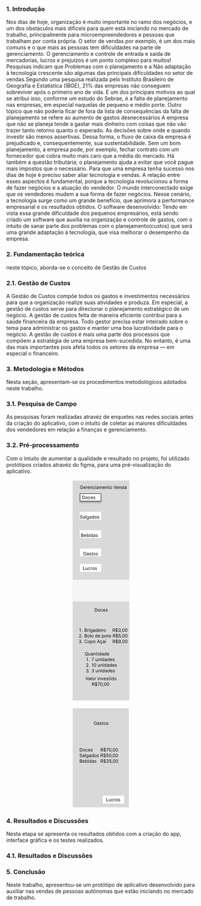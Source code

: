 ### 1. Introdução ### 

Nos dias de hoje, organização é muito importante no ramo dos negócios, e um dos obstáculos mais difíceis para quem está iniciando no mercado de trabalho, principalmente para microempreendedores e pessoas que trabalham por conta própria. O setor de vendas por exemplo, é um dos mais comuns e o que mais as pessoas tem dificuldades na parte de gerenciamento.
O gerenciamento e controle de entrada e saída de mercadorias, lucros e prejuízos é um ponto complexo para muitos!
Pesquisas indicam que Problemas com o planejamento e a Não adaptação à tecnologia crescente são algumas das principais dificuldades no setor de vendas.Segundo uma pesquisa realizada pelo Instituto Brasileiro de Geografia e Estatística (IBGE), 21% das empresas não conseguem sobreviver após o primeiro ano de vida. E um dos principais motivos ao qual se atribui isso, conforme um estudo do Sebrae, é a falta de planejamento nas empresas, em especial naquelas de pequeno e médio porte.
Outro tópico que não poderia ficar de fora da lista de consequências da falta de planejamento se refere ao aumento de gastos desnecessários
A empresa que não se planeja tende a gastar mais dinheiro com coisas que não vão trazer tanto retorno quanto o esperado. As decisões sobre onde e quando investir são menos assertivas. Dessa forma, o fluxo de caixa da empresa é prejudicado e, consequentemente, sua sustentabilidade.
Sem um bom planejamento, a empresa pode, por exemplo, fechar contrato com um fornecedor que cobra muito mais caro que a média do mercado. Há também a questão tributária; o planejamento ajuda a evitar que você pague mais impostos que o necessário.
Para que uma empresa tenha sucesso nos dias de hoje é preciso saber aliar tecnologia e vendas. A relação entre esses aspectos é fundamental, porque a tecnologia revolucionou a forma de fazer negócios e a atuação do vendedor.
O mundo interconectado exige que os vendedores mudem a sua forma de fazer negócios. Nesse cenário, a tecnologia surge como um grande benefício, que aprimora a performance empresarial e os resultados obtidos.
O software desenvolvido:
Tendo em vista essa grande dificuldade dos pequenos empresários, está sendo criado um software que auxilia na organização e controle de gastos, com o intuito de sanar parte dos problemas com o planejamento(custos) que será uma grande adaptação à tecnologia, que visa melhorar o desempenho da empresa. 

### 2. Fundamentação teórica ###
neste tópico, aborda-se o conceito de Gestão de Custos

### 2.1. Gestão de Custos ###
A Gestão de Custos compõe todos os gastos e investimentos necessários para que a organização realize suas atividades e produza. Em especial, a gestão de custos serve para direcionar o planejamento estratégico de um negócio. A gestão de custos feita de maneira eficiente contribui para a saúde financeira da empresa.
Todo gestor precisa estar inteirado sobre o tema para administrar os gastos e manter uma boa lucratividade para o negócio.
A gestão de custos é mais uma parte dos processos que compõem a estratégia de uma empresa bem-sucedida. No entanto, é uma das mais importantes pois afeta todos os setores da empresa — em especial o financeiro.

### 3.  Metodologia e Métodos ###
Nesta seção, apresentam-se os procedimentos metodológicos adotados neste trabalho.

### 3.1.  Pesquisa de Campo ###
As pesquisas foram realizadas atravéz de enquetes nas redes sociais antes da criação do aplicativo, com o intuito de coletar as maiores dificuldades dos vendedores em relação a finanças e gerenciamento.

### 3.2.  Pré-processamento ###
Com o intuito de aumentar a qualidade e resultado no projeto, foi utilizado protótipos criados atravéz do figma, para uma pré-visualização do aplicativo.

[<center><img src="https://github.com/gabsana/Bertoti/blob/main/imagens/Inicial%20%2B%20Doces.png" /></center>](https://www.figma.com/file/LFLG1OojzM38WN6EvfNs2q/Untitled?node-id=0%3A1)
<br>[<center><img src="https://github.com/gabsana/Bertoti/blob/main/imagens/Gastos.png" /></center>](https://www.figma.com/file/LFLG1OojzM38WN6EvfNs2q/Untitled?node-id=0%3A1)

### 4.  Resultados e Discussões ###
Nesta etapa se apresenta os resultados obtidos com a criação do app, interface gráfica e os testes realizados.


### 4.1.  Resultados e Discussões ###


### 5.  Conclusão ###
Neste trabalho, apresentou-se um protótipo de aplicativo desenvolvido para auxiliar nas vendas de pessoas autônomas que estão iniciando no mercado de trabalho.

